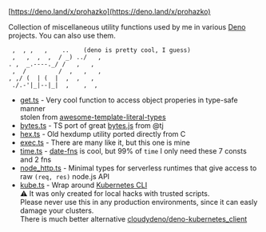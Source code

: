 [https://deno.land/x/prohazko](https://deno.land/x/prohazko)

Collection of miscellaneous utility functions used by me in various
[Deno](https://deno.land/) projects.
You can also use them.

```
 ,  , ,   ,    ..    (deno is pretty cool, I guess)
 ,   ,  ,  ,  / _) ../   ,
. ,  _.----._/ /   ,   ,
 ,  /         /  ,   ,   ,
, ,/ (  | (  |  ,  ,   ,
 ./.-'|_|--|_|  ,    ,  ,
```


- [get.ts](./get.ts) -  Very cool function to access object properies in type-safe manner  
stolen from [awesome-template-literal-types](https://github.com/ghoullier/awesome-template-literal-types#dot-notation-string-type-safe)
- [bytes.ts](./bytes.ts) - TS port of great [bytes.js](https://github.com/visionmedia/bytes.js) from @tj
- [hex.ts](./hex.ts) - Old hexdump utility ported directly from C
- [exec.ts](./exec.ts) - There are many like it, but this one is mine
- [time.ts](./time.ts) - [date-fns](https://date-fns.org/) is cool, but 99% of `time` I only need these 7 consts and 2 fns 
- [node_http.ts](./node_http.ts) - Minimal types for serverless runtimes that give access to raw `(req, res)` node.js API
- [kube.ts](./kube.ts) - Wrap around [Kubernetes CLI](https://kubernetes.io/docs/reference/kubectl/)  
:warning: It was only created for local hacks with trusted scripts.  
Please never use this in any production environments, since it can easly damage your clusters.  
There is much better alternative
[cloudydeno/deno-kubernetes_client](https://github.com/cloudydeno/deno-kubernetes_client)






